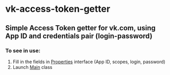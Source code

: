 # vk-access-token-getter
## Simple Access Token getter for vk.com, using App ID and credentials pair (login-password)

### To see in use:

1. Fill in the fields in [Properties](src/main/java/com/druidkuma/vk/Properties.java) interface (App ID, scopes, login, password)
2. Launch [Main](src/main/java/com/druidkuma/vk/Main.java) class
